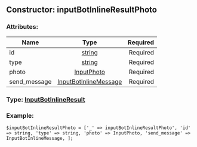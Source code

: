 ## Constructor: inputBotInlineResultPhoto  

### Attributes:

| Name     |    Type       | Required |
|----------|:-------------:|---------:|
|id|[string](../types/string.md) | Required|
|type|[string](../types/string.md) | Required|
|photo|[InputPhoto](../types/InputPhoto.md) | Required|
|send\_message|[InputBotInlineMessage](../types/InputBotInlineMessage.md) | Required|



### Type: [InputBotInlineResult](../types/InputBotInlineResult.md)


### Example:

```
$inputBotInlineResultPhoto = ['_' => inputBotInlineResultPhoto', 'id' => string, 'type' => string, 'photo' => InputPhoto, 'send_message' => InputBotInlineMessage, ];
```